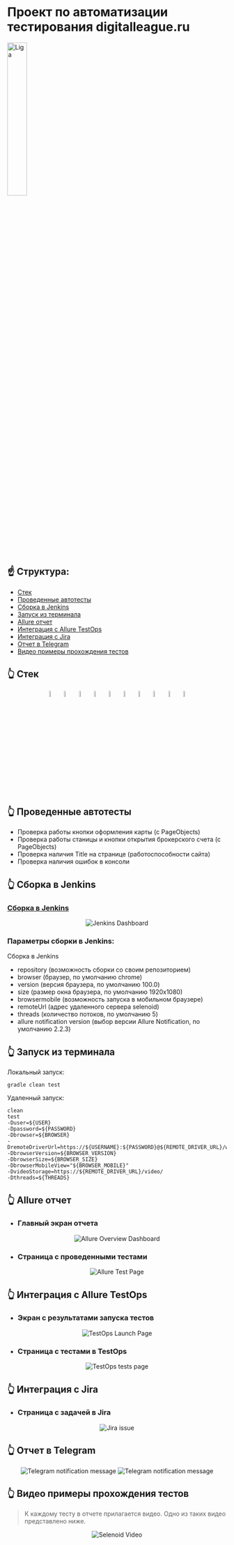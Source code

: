 # Проект по автоматизации тестирования digitalleague.ru
<a href="https://www.digitalleague.ru/"><img width="30%" title="Liga" src="images/logo/liga.png"></a>

## :point_up: Структура:

- <a href="#point_up_2-стек">Стек</a>
- <a href="#point_up_2-проведенные-автотесты">Проведенные автотесты</a>
- <a href="#point_up_2-сборка-в-Jenkins">Сборка в Jenkins</a>
- <a href="#point_up_2-запуск-из-терминала">Запуск из терминала</a>
- <a href="#point_up_2-allure-отчет">Allure отчет</a>
- <a href="#point_up_2-интеграция-с-allure-testops">Интеграция с Allure TestOps</a>
- <a href="#point_up_2-интеграция-с-jira">Интеграция с Jira</a>
- <a href="#point_up_2-отчет-в-telegram">Отчет в Telegram</a>
- <a href="#point_up_2-видео-примеры-прохождения-тестов">Видео примеры прохождения тестов</a>

## :point_up_2: Стек
<p align="center">
<img width="6%" title="IntelliJ IDEA" src="images/logo/Intelij_IDEA.svg">
<img width="6%" title="Java" src="images/logo/Java.svg">
<img width="6%" title="Selenide" src="images/logo/Selenide.svg">
<img width="6%" title="Selenoid" src="images/logo/Selenoid.svg">
<img width="6%" title="Allure Report" src="images/logo/Allure_Report.svg">
<img width="6%" title="Gradle" src="images/logo/Gradle.svg">
<img width="6%" title="JUnit5" src="images/logo/JUnit5.svg">
<img width="6%" title="GitHub" src="images/logo/GitHub.svg">
<img width="6%" title="Jenkins" src="images/logo/Jenkins.svg">
<img width="6%" title="Telegram" src="images/logo/Telegram.svg">
</p>

## :point_up_2: Проведенные автотесты
- Проверка работы кнопки оформления карты (c PageObjects)
- Проверка работы станицы и кнопки открытия брокерского счета (c PageObjects)
- Проверка наличия Title на странице (работоспособности сайта)
- Проверка наличия ошибок в консоли

## :point_up_2: Сборка в Jenkins
### <a target="_blank" href="https://jenkins.autotests.cloud/job/Zoloft-Liga-Tests/">Сборка в Jenkins</a>
<p align="center">
<img title="Jenkins Dashboard" src="images/screenshots/jenkins project.png">
</p>

### Параметры сборки в Jenkins:
Сборка в Jenkins

- repository (возможность сборки со своим репозиторием)
- browser (браузер, по умолчанию chrome)
- version (версия браузера, по умолчанию 100.0)
- size (размер окна браузера, по умолчанию 1920x1080)
- browsermobile (возможность запуска в мобильном браузере)
- remoteUrl (адрес удаленного сервера selenoid)
- threads (количество потоков, по умолчанию 5)
- allure notification version (выбор версии Allure Notification, по умолчанию 2.2.3)

## :point_up_2: Запуск из терминала
Локальный запуск:
```
gradle clean test
```

Удаленный запуск:
```
clean
test
-Duser=${USER}
-Dpassword=${PASSWORD}
-Dbrowser=${BROWSER}
-DremoteDriverUrl=https://${USERNAME}:${PASSWORD}@${REMOTE_DRIVER_URL}/wd/hub/
-DbrowserVersion=${BROWSER_VERSION}
-DbrowserSize=${BROWSER_SIZE}
-DbrowserMobileView="${BROWSER_MOBILE}"
-DvideoStorage=https://${REMOTE_DRIVER_URL}/video/
-Dthreads=${THREADS}
```

## :point_up_2: Allure отчет
- ### Главный экран отчета
<p align="center">
<img title="Allure Overview Dashboard" src="images/screenshots/allure-report.png">
</p>

- ### Страница с проведенными тестами
<p align="center">
<img title="Allure Test Page" src="images/screenshots/Allure-report-suite.png">
</p>

## :point_up_2: Интеграция с Allure TestOps
- ### Экран с результатами запуска тестов
<p align="center">
<img title="TestOps Launch Page" src="images/screenshots/allure-test-ops.png">
</p>

- ### Страница с тестами в TestOps
<p align="center">
<img title="TestOps tests page" src="images/screenshots/allure-test-ops-test-case.png">
</p>

## :point_up_2: Интеграция с Jira
- ### Страница с задачей в Jira
<p align="center">
<img title="Jira issue" src="images/screenshots/jira.png">
</p>

## :point_up_2: Отчет в Telegram
<p align="center">
<img title="Telegram notification message" src="images/screenshots/telegram.png">
<img title="Telegram notification message" src="images/screenshots/telegram2.png">
</p>

## :point_up_2: Видео примеры прохождения тестов
> К каждому тесту в отчете прилагается видео. Одно из таких видео представлено ниже.
<p align="center">
  <img title="Selenoid Video" src="images/gif/selenoid.gif">
</p>